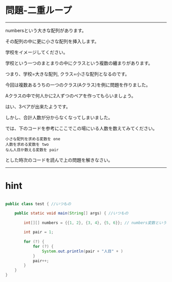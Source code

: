 # 問題-二重ループ
---

numbersという大きな配列があります。

その配列の中に更に小さな配列を挿入します。

学校をイメージしてください。

学校という一つのまとまりの中にクラスという複数の纏まりがあります。

つまり、学校=大きな配列, クラス=小さな配列となるのです。

今回は複数あるうちの一つのクラス(Aクラス)を例に問題を作りました。

Aクラスの中で何人かに2人ずつのペアを作ってもらいましょう。

はい、3ペアが出来たようです。

しかし、合計人数が分からなくなってしまいました。

では、下のコードを参考にここでこの場にいる人数を数えてみてください。

```
小さな配列を求める変数を one  
人数を求める変数を two  
なん人目か数える変数を pair
```
とした時次のコードを読んで上の問題を解きなさい。


---
# hint

```java

public class test { //いつもの

	public static void main(String[] args) { //いつもの
		
		int[][] numbers = {{1, 2}, {3, 4}, {5, 6}}; // numbers変数という配列を作り、その中に3つ配列を作る (2次元配列)
		
		int pair = 1;
		
		for (?) {
			for (?) {
				System.out.println(pair + "人目" + )
			}
			pair++;
		}	
	}
}